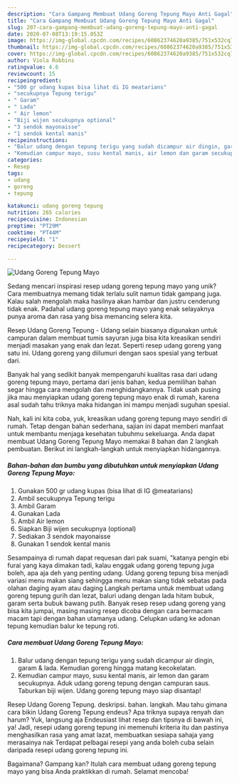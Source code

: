 ```yaml
---
description: "Cara Gampang Membuat Udang Goreng Tepung Mayo Anti Gagal"
title: "Cara Gampang Membuat Udang Goreng Tepung Mayo Anti Gagal"
slug: 207-cara-gampang-membuat-udang-goreng-tepung-mayo-anti-gagal
date: 2020-07-08T13:19:15.053Z
image: https://img-global.cpcdn.com/recipes/60862374620a9385/751x532cq70/udang-goreng-tepung-mayo-foto-resep-utama.jpg
thumbnail: https://img-global.cpcdn.com/recipes/60862374620a9385/751x532cq70/udang-goreng-tepung-mayo-foto-resep-utama.jpg
cover: https://img-global.cpcdn.com/recipes/60862374620a9385/751x532cq70/udang-goreng-tepung-mayo-foto-resep-utama.jpg
author: Viola Robbins
ratingvalue: 4.6
reviewcount: 15
recipeingredient:
- "500 gr udang kupas bisa lihat di IG meatarians"
- "secukupnya Tepung terigu"
- " Garam"
- " Lada"
- " Air lemon"
- "Biji wijen secukupnya optional"
- "3 sendok mayonaisse"
- "1 sendok kental manis"
recipeinstructions:
- "Balur udang dengan tepung terigu yang sudah dicampur air dingin, garam &amp; lada. Kemudian goreng hingga matang kecokelatan."
- "Kemudian campur mayo, susu kental manis, air lemon dan garam secukupnya. Aduk udang goreng tepung dengan campuran saus. Taburkan biji wijen. Udang goreng tepung mayo siap disantap!"
categories:
- Resep
tags:
- udang
- goreng
- tepung

katakunci: udang goreng tepung 
nutrition: 265 calories
recipecuisine: Indonesian
preptime: "PT29M"
cooktime: "PT44M"
recipeyield: "1"
recipecategory: Dessert

---
```



![Udang Goreng Tepung Mayo](https://img-global.cpcdn.com/recipes/60862374620a9385/751x532cq70/udang-goreng-tepung-mayo-foto-resep-utama.jpg)

Sedang mencari inspirasi resep udang goreng tepung mayo yang unik? Cara membuatnya memang tidak terlalu sulit namun tidak gampang juga. Kalau salah mengolah maka hasilnya akan hambar dan justru cenderung tidak enak. Padahal udang goreng tepung mayo yang enak selayaknya punya aroma dan rasa yang bisa memancing selera kita.

Resep Udang Goreng Tepung - Udang selain biasanya digunakan untuk campuran dalam membuat tumis sayuran juga bisa kita kreasikan sendiri menjadi masakan yang enak dan lezat. Seperti resep udang goreng yang satu ini. Udang goreng yang diilumuri dengan saos spesial yang terbuat dari.

Banyak hal yang sedikit banyak mempengaruhi kualitas rasa dari udang goreng tepung mayo, pertama dari jenis bahan, kedua pemilihan bahan segar hingga cara mengolah dan menghidangkannya. Tidak usah pusing jika mau menyiapkan udang goreng tepung mayo enak di rumah, karena asal sudah tahu triknya maka hidangan ini mampu menjadi suguhan spesial.


Nah, kali ini kita coba, yuk, kreasikan udang goreng tepung mayo sendiri di rumah. Tetap dengan bahan sederhana, sajian ini dapat memberi manfaat untuk membantu menjaga kesehatan tubuhmu sekeluarga. Anda dapat membuat Udang Goreng Tepung Mayo memakai 8 bahan dan 2 langkah pembuatan. Berikut ini langkah-langkah untuk menyiapkan hidangannya.

<!--inarticleads1-->

##### Bahan-bahan dan bumbu yang dibutuhkan untuk menyiapkan Udang Goreng Tepung Mayo:

1. Gunakan 500 gr udang kupas (bisa lihat di IG @meatarians)
1. Ambil secukupnya Tepung terigu
1. Ambil  Garam
1. Gunakan  Lada
1. Ambil  Air lemon
1. Siapkan Biji wijen secukupnya (optional)
1. Sediakan 3 sendok mayonaisse
1. Gunakan 1 sendok kental manis


Sesampainya di rumah dapat requesan dari pak suami, &#34;katanya pengin ebi furai yang kaya dimakan tadi, kalau enggak udang goreng tepung juga boleh, apa aja deh yang penting udang. Udang goreng tepung bisa menjadi variasi menu makan siang sehingga menu makan siang tidak sebatas pada olahan daging ayam atau daging Langkah pertama untuk membuat udang goreng tepung gurih dan lezat, baluri udang dengan lada hitam bubuk, garam serta bubuk bawang putih. Banyak resep resep udang goreng yang bisa kita jumpai, masing masing resep dicoba dengan cara bermacam macam tapi dengan bahan utamanya udang. Celupkan udang ke adonan tepung kemudian balur ke tepung roti. 

<!--inarticleads2-->

##### Cara membuat Udang Goreng Tepung Mayo:

1. Balur udang dengan tepung terigu yang sudah dicampur air dingin, garam &amp; lada. Kemudian goreng hingga matang kecokelatan.
1. Kemudian campur mayo, susu kental manis, air lemon dan garam secukupnya. Aduk udang goreng tepung dengan campuran saus. Taburkan biji wijen. Udang goreng tepung mayo siap disantap!


Resep Udang Goreng Tepung. deskripsi. bahan. langkah. Mau tahu gimana cara bikin Udang Goreng Tepung endeus? Apa triknya supaya renyah dan harum? Yuk, langsung aja Endeusiast lihat resep dan tipsnya di bawah ini, ya! Jadi, resepi udang goreng tepung ini memenuhi kriteria itu dan pastinya menghasilkan rasa yang amat lazat, membuatkan sesiapa sahaja yang merasainya nak Terdapat pelbagai resepi yang anda boleh cuba selain daripada resepi udang goreng tepung ini. 

Bagaimana? Gampang kan? Itulah cara membuat udang goreng tepung mayo yang bisa Anda praktikkan di rumah. Selamat mencoba!

